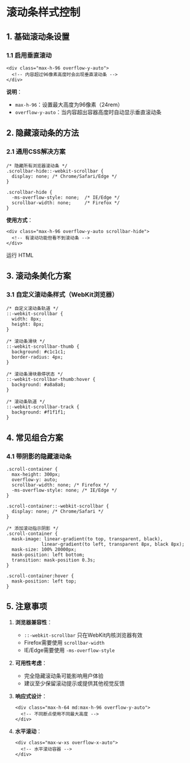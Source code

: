 # **滚动条样式控制**

## 1. 基础滚动条设置

### 1.1 启用垂直滚动

```
<div class="max-h-96 overflow-y-auto">
  <!-- 内容超过96像素高度时会出现垂直滚动条 -->
</div>
```

**说明**：

- `max-h-96`：设置最大高度为96像素（24rem）
- `overflow-y-auto`：当内容超出容器高度时自动显示垂直滚动条

## 2. 隐藏滚动条的方法

### 2.1 通用CSS解决方案

```
/* 隐藏所有浏览器滚动条 */
.scrollbar-hide::-webkit-scrollbar {
  display: none; /* Chrome/Safari/Edge */
}

.scrollbar-hide {
  -ms-overflow-style: none;  /* IE/Edge */
  scrollbar-width: none;     /* Firefox */
}
```

**使用方式**：

```
<div class="max-h-96 overflow-y-auto scrollbar-hide">
  <!-- 有滚动功能但看不到滚动条 -->
</div>
```



运行 HTML

## 3. 滚动条美化方案

### 3.1 自定义滚动条样式（WebKit浏览器）

```
/* 自定义滚动条轨道 */
::-webkit-scrollbar {
  width: 8px;
  height: 8px;
}

/* 滚动条滑块 */
::-webkit-scrollbar-thumb {
  background: #c1c1c1;
  border-radius: 4px;
}

/* 滚动条滑块悬停状态 */
::-webkit-scrollbar-thumb:hover {
  background: #a8a8a8;
}

/* 滚动条轨道 */
::-webkit-scrollbar-track {
  background: #f1f1f1;
}
```

## 4. 常见组合方案

### 4.1 带阴影的隐藏滚动条

```
.scroll-container {
  max-height: 300px;
  overflow-y: auto;
  scrollbar-width: none; /* Firefox */
  -ms-overflow-style: none; /* IE/Edge */
}

.scroll-container::-webkit-scrollbar {
  display: none; /* Chrome/Safari */
}

/* 添加滚动指示阴影 */
.scroll-container {
  mask-image: linear-gradient(to top, transparent, black),
             linear-gradient(to left, transparent 8px, black 8px);
  mask-size: 100% 20000px;
  mask-position: left bottom;
  transition: mask-position 0.3s;
}

.scroll-container:hover {
  mask-position: left top;
}
```

## 5. 注意事项

1. **浏览器兼容性**：

   - `::-webkit-scrollbar` 只在WebKit内核浏览器有效
   - Firefox需要使用 `scrollbar-width`
   - IE/Edge需要使用 `-ms-overflow-style`

2. **可用性考虑**：

   - 完全隐藏滚动条可能影响用户体验
   - 建议至少保留滚动提示或提供其他视觉反馈

3. **响应式设计**：

   ```
   <div class="max-h-64 md:max-h-96 overflow-y-auto">
     <!-- 不同断点使用不同最大高度 -->
   </div>
   ```

4. **水平滚动**：

   ```
   <div class="max-w-xs overflow-x-auto">
     <!-- 水平滚动容器 -->
   </div>
   ```

   